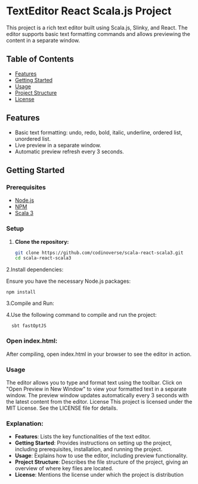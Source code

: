 # TextEditor React Scala.js Project

This project is a rich text editor built using Scala.js, Slinky, and React. The editor supports basic text formatting commands and allows previewing the content in a separate window.

## Table of Contents

- [Features](#features)
- [Getting Started](#getting-started)
- [Usage](#usage)
- [Project Structure](#project-structure)
- [License](#license)

## Features

- Basic text formatting: undo, redo, bold, italic, underline, ordered list, unordered list.
- Live preview in a separate window.
- Automatic preview refresh every 3 seconds.

## Getting Started

### Prerequisites

- [Node.js](https://nodejs.org/)
- [NPM](https://www.npmjs.com/)
- [Scala 3](https://www.scala-lang.org/download/)

### Setup

1. **Clone the repository:**

   ```bash
   git clone https://github.com/codinoverse/scala-react-scala3.git
   cd scala-react-scala3
2.Install dependencies:

Ensure you have the necessary Node.js packages:

    
    npm install

3.Compile and Run:

4.Use the following command to compile and run the project:

      sbt fastOptJS

### Open index.html:

After compiling, open index.html in your browser to see the editor in action.

### Usage
The editor allows you to type and format text using the toolbar.
Click on "Open Preview in New Window" to view your formatted text in a separate window.
The preview window updates automatically every 3 seconds with the latest content from the editor.
License
This project is licensed under the MIT License. See the LICENSE file for details.

### Explanation:

- **Features**: Lists the key functionalities of the text editor.
- **Getting Started**: Provides instructions on setting up the project, including prerequisites, installation, and running the project.
- **Usage**: Explains how to use the editor, including preview functionality.
- **Project Structure**: Describes the file structure of the project, giving an overview of where key files are located.
- **License**: Mentions the license under which the project is distribution


